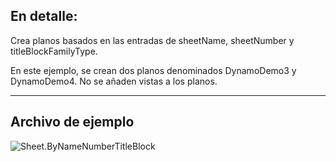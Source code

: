 ## En detalle:
Crea planos basados en las entradas de sheetName, sheetNumber y titleBlockFamilyType.

En este ejemplo, se crean dos planos denominados DynamoDemo3 y DynamoDemo4. No se añaden vistas a los planos.

___
## Archivo de ejemplo

![Sheet.ByNameNumberTitleBlock](./Revit.Elements.Views.Sheet.ByNameNumberTitleBlock_img.jpg)
